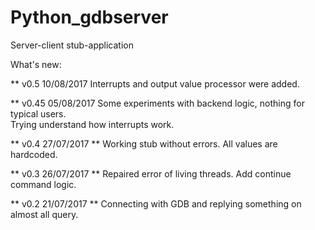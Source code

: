 # Python_gdbserver


Server-client stub-application

What's new:

** v0.5 10/08/2017
Interrupts and output value processor were added.

** v0.45 05/08/2017
Some experiments with backend logic, nothing for typical users.<br>
Trying understand how interrupts work.

** v0.4 27/07/2017 **
Working stub without errors. All values are hardcoded.

** v0.3 26/07/2017 **
Repaired error of living threads. Add continue command logic.

** v0.2 21/07/2017 **
Connecting with GDB and replying something on almost all query.
